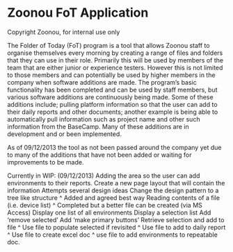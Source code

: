 Zoonou FoT Application
====

Copyright Zoonou, for internal use only


The Folder of Today (FoT) program is a tool that allows Zoonou staff to organise themselves every morning by creating a range of files and folders that they can use in their role. Primarily this will be used by members of the team that are either junior or experience testers. However this is not limited to those members and can potentially be used by higher members in the company when software additions are made. The program’s basic functionality has been completed and can be used by staff members, but various software additions are continuously being made. Some of these additions include; pulling platform information so that the user can add to their daily reports and other documents; another example is being able to automatically pull information such as project name and other such information from the BaseCamp. Many of these additions are in development and or been implemented. 

As of 09/12/2013 the tool as not been passed around the company yet due to many of the additions that have not been added or waiting for improvements to be made. 

Currently in WIP: (09/12/2013)
Adding the area so the user can add environments to their reports. 
Create a new page layout that will contain the information
Attempts several design ideas
Change the design pattern to a tree like structure
^ Added and agreed best way
Reading contents of a file (i.e. device list)
^ Completed but a better file can be created (via MS Access)
Display one list of all environments 
Display a selection list
Add ‘remove selected’
Add ‘make primary buttons’
Retrieve selection and add to file
^ Use file to populate selected if revisited
^ Use file to add to daily report
^ Use file to create excel doc
^ use file to add environments to repeatable doc. 
